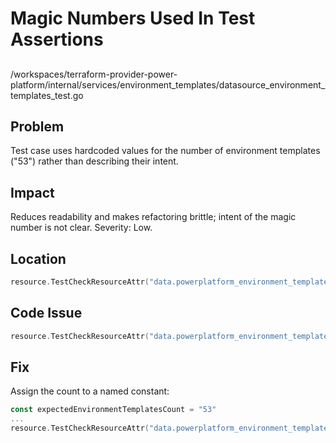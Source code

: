 # Magic Numbers Used In Test Assertions

##

/workspaces/terraform-provider-power-platform/internal/services/environment_templates/datasource_environment_templates_test.go

## Problem

Test case uses hardcoded values for the number of environment templates ("53") rather than describing their intent.

## Impact

Reduces readability and makes refactoring brittle; intent of the magic number is not clear. Severity: Low.

## Location

```go
resource.TestCheckResourceAttr("data.powerplatform_environment_templates.all_environment_templates_for_unitedstates", "environment_templates.#", "53")
```

## Code Issue

```go
resource.TestCheckResourceAttr("data.powerplatform_environment_templates.all_environment_templates_for_unitedstates", "environment_templates.#", "53"),
```

## Fix

Assign the count to a named constant:

```go
const expectedEnvironmentTemplatesCount = "53"
...
resource.TestCheckResourceAttr("data.powerplatform_environment_templates.all_environment_templates_for_unitedstates", "environment_templates.#", expectedEnvironmentTemplatesCount),
```
